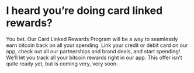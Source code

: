 # I heard you’re doing card linked rewards?

You bet. Our Card Linked Rewards Program will be a way to seamlessly earn bitcoin back on all your spending. Link your credit or debit card on our app, check out all our partnerships and brand deals, and start spending! We’ll let you track all your bitcoin rewards right in our app. This offer isn’t quite ready yet, but is coming very, very soon.
